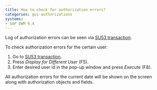 ```yaml
---
title: How to check for authorization errors?
categories: gui-authorizations
systems:
- SAP EWM 9.4
---
```


Log of authorization errors can be seen via [SU53 transaction](../../../gui/transactions/su53.md).

To check authorization errors for the certain user:

1. Go to [SU53 transaction](../../../gui/transactions/su53.md).
2. Press *Display for Different User* (F5).
3. Enter desired user id in the pop-up window and press *Execute* (F8).

All authorization errors for the current date will be shown on the screen along with authorization objects and fields.
